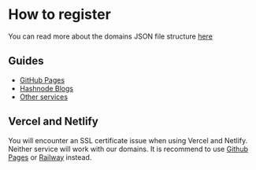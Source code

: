 # How to register
You can read more about the domains JSON file structure [here](/domain_structure)

## Guides
- [GitHub Pages](/github_pages)
- [Hashnode Blogs](/hashnode)
- [Other services](/other)

## Vercel and Netlify
You will encounter an SSL certificate issue when using Vercel and Netlify. Neither service will work with our domains. It is recommend to use [Github Pages](https://pages.github.com) or [Railway](https://railway.app) instead.
